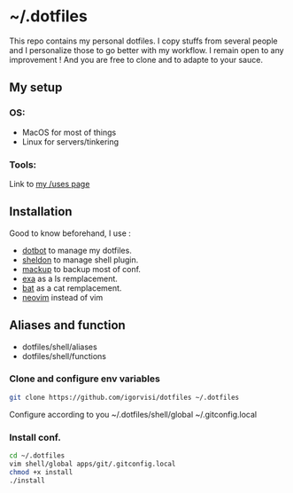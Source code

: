 # ~/.dotfiles

This repo contains my personal dotfiles. I copy stuffs from several people and I personalize those to go better with my workflow. I remain open to any improvement ! And you are free to clone and to adapte to your sauce.

## My setup

### OS:
* MacOS for most of things
* Linux for servers/tinkering

### Tools:
Link to [my /uses page](https://igorvisi.com/uses)


## Installation
Good to know beforehand, I use :
* [dotbot](github.com/anishathalye/dotbot) to manage my dotfiles.
* [sheldon](https://github.com/rossmacarthur/sheldon) to manage shell plugin.
* [mackup](https://github.com/lra/mackup) to backup most of conf.
* [exa](https://github.com/ogham/exa) as a ls remplacement.
* [bat](https://github.com/sharkdp/bat) as a cat remplacement.
* [neovim](https://github.com/neovim/neovim) instead of vim


## Aliases and function
* dotfiles/shell/aliases
* dotfiles/shell/functions

### Clone and configure env variables
```bash
git clone https://github.com/igorvisi/dotfiles ~/.dotfiles
```
Configure according to you
~/.dotfiles/shell/global
~/.gitconfig.local

### Install conf.
```bash
cd ~/.dotfiles
vim shell/global apps/git/.gitconfig.local
chmod +x install
./install
```